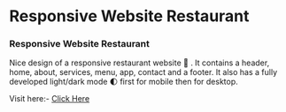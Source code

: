 # Responsive Website Restaurant

### Responsive Website Restaurant

Nice design of a responsive restaurant website 🥗 . It contains a header, home, about, services, menu, app, contact and a footer. It also has a fully developed light/dark mode 🌓 first for mobile then for desktop.

Visit here:- [Click Here](https://vamanpatel.github.io/Responsive-restaurant-Website-darkmode/)
